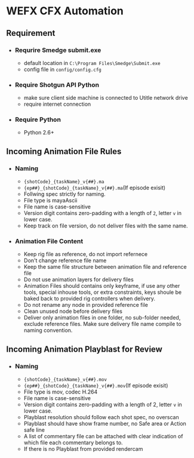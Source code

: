 # WEFX CFX Automation 

## Requirement
+ ### Requrire Smedge submit.exe
    + default location in `C:\Program Files\Smedge\Submit.exe`
    + config file in `config/config.cfg`

+ ### Require Shotgun API Python
    + make sure client side machine is connected to Utitle network drive
    + require internet connection

+ ### Require Python 
    + Python 2.6+

## Incoming Animation File Rules
+ ### Naming
    - `{shotCode}_{taskName}_v{##}.ma`
    - `{ep##}_{shotCode}_{taskName}_v{##}.ma`(If episode exisit)
    - Follwing spec strictly for naming.
    - File type is mayaAscii
    - File name is case-sensitive
    - Version digit contains zero-padding with a length of `2`, letter `v` in lower case.
    - Keep track on file version, do not deliver files with the same name.
+ ### Animation File Content
    - Keep rig file as reference, do not import refernece
    - Don't change reference file name
    - Keep the same file structure between animation file and reference file
    - Do not use animation layers for delivery files
    - Animation Files should contains only keyframe, if use any other tools, special inhouse tools, or extra constraints, keys shoule be baked back to provided rig controllers when delivery.
    - Do not rename any node in provided reference file
    - Clean unused node before delivery files
    - Deliver only animation files in one folder, no sub-folder needed, exclude reference files. Make sure delivery file name compile to naming convention.

## Incoming Animation Playblast for Review
+ ### Naming
    - `{shotCode}_{taskName}_v{##}.mov`
    - `{ep##}_{shotCode}_{taskName}_v{##}.mov`(If episode exisit)
    - File type is mov, codec H.264
    - File name is case-sensitive
    - Version digit contains zero-padding with a length of 2, letter `v` in lower case.
    - Playblast resolution should follow each shot spec, no overscan
    - Playblast should have show frame number, no Safe area or Action safe line    
    - A list of commentary file can be attached with clear indication of which file each commentary belongs to. 
    - If there is no Playblast from provided rendercam
